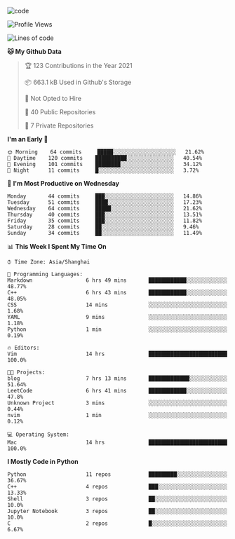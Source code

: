 
<!--
**liuyaanng/liuyaanng** is a ✨ _special_ ✨ repository because its `README.md` (this file) appears on your GitHub profile.

Here are some ideas to get you started:

- 🔭 I’m currently working on ...
- 🌱 I’m currently learning ...
- 👯 I’m looking to collaborate on ...
- 🤔 I’m looking for help with ...
- 💬 Ask me about ...
- 📫 How to reach me: ...
- 😄 Pronouns: ...
- ⚡ Fun fact: ...
-->


![code](https://cdn.jsdelivr.net/gh/liuyaanng/liuyaanng@1.0/code.gif) 

<!--START_SECTION:waka-->
![Profile Views](http://img.shields.io/badge/Profile%20Views-0-blue)

![Lines of code](https://img.shields.io/badge/From%20Hello%20World%20I%27ve%20Written-5.3%20million%20lines%20of%20code-blue)

**🐱 My Github Data** 

> 🏆 123 Contributions in the Year 2021
 > 
> 📦 663.1 kB Used in Github's Storage 
 > 
> 🚫 Not Opted to Hire
 > 
> 📜 40 Public Repositories 
 > 
> 🔑 7 Private Repositories  
 > 
**I'm an Early 🐤** 

```text
🌞 Morning    64 commits     █████░░░░░░░░░░░░░░░░░░░░   21.62% 
🌆 Daytime    120 commits    ██████████░░░░░░░░░░░░░░░   40.54% 
🌃 Evening    101 commits    ████████░░░░░░░░░░░░░░░░░   34.12% 
🌙 Night      11 commits     █░░░░░░░░░░░░░░░░░░░░░░░░   3.72%

```
📅 **I'm Most Productive on Wednesday** 

```text
Monday       44 commits     ███░░░░░░░░░░░░░░░░░░░░░░   14.86% 
Tuesday      51 commits     ████░░░░░░░░░░░░░░░░░░░░░   17.23% 
Wednesday    64 commits     █████░░░░░░░░░░░░░░░░░░░░   21.62% 
Thursday     40 commits     ███░░░░░░░░░░░░░░░░░░░░░░   13.51% 
Friday       35 commits     ███░░░░░░░░░░░░░░░░░░░░░░   11.82% 
Saturday     28 commits     ██░░░░░░░░░░░░░░░░░░░░░░░   9.46% 
Sunday       34 commits     ██░░░░░░░░░░░░░░░░░░░░░░░   11.49%

```


📊 **This Week I Spent My Time On** 

```text
⌚︎ Time Zone: Asia/Shanghai

💬 Programming Languages: 
Markdown                 6 hrs 49 mins       ████████████░░░░░░░░░░░░░   48.77% 
C++                      6 hrs 43 mins       ████████████░░░░░░░░░░░░░   48.05% 
CSS                      14 mins             ░░░░░░░░░░░░░░░░░░░░░░░░░   1.68% 
YAML                     9 mins              ░░░░░░░░░░░░░░░░░░░░░░░░░   1.18% 
Python                   1 min               ░░░░░░░░░░░░░░░░░░░░░░░░░   0.19%

🔥 Editors: 
Vim                      14 hrs              █████████████████████████   100.0%

🐱‍💻 Projects: 
blog                     7 hrs 13 mins       █████████████░░░░░░░░░░░░   51.64% 
LeetCode                 6 hrs 41 mins       ████████████░░░░░░░░░░░░░   47.8% 
Unknown Project          3 mins              ░░░░░░░░░░░░░░░░░░░░░░░░░   0.44% 
nvim                     1 min               ░░░░░░░░░░░░░░░░░░░░░░░░░   0.12%

💻 Operating System: 
Mac                      14 hrs              █████████████████████████   100.0%

```

**I Mostly Code in Python** 

```text
Python                   11 repos            █████████░░░░░░░░░░░░░░░░   36.67% 
C++                      4 repos             ███░░░░░░░░░░░░░░░░░░░░░░   13.33% 
Shell                    3 repos             ██░░░░░░░░░░░░░░░░░░░░░░░   10.0% 
Jupyter Notebook         3 repos             ██░░░░░░░░░░░░░░░░░░░░░░░   10.0% 
C                        2 repos             █░░░░░░░░░░░░░░░░░░░░░░░░   6.67%

```



<!--END_SECTION:waka-->
